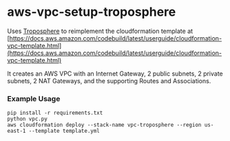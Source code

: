 # aws-vpc-setup-troposphere
Uses [Troposphere](https://troposphere.readthedocs.io/en/latest/) to reimplement the cloudformation template at [https://docs.aws.amazon.com/codebuild/latest/userguide/cloudformation-vpc-template.html](https://docs.aws.amazon.com/codebuild/latest/userguide/cloudformation-vpc-template.html)

It creates an AWS VPC with an Internet Gateway, 2 public subnets, 2 private subnets, 2 NAT Gateways, and the supporting Routes and Associations.

### Example Usage
```
pip install -r requirements.txt
python vpc.py
aws cloudformation deploy --stack-name vpc-troposphere --region us-east-1 --template template.yml
```
